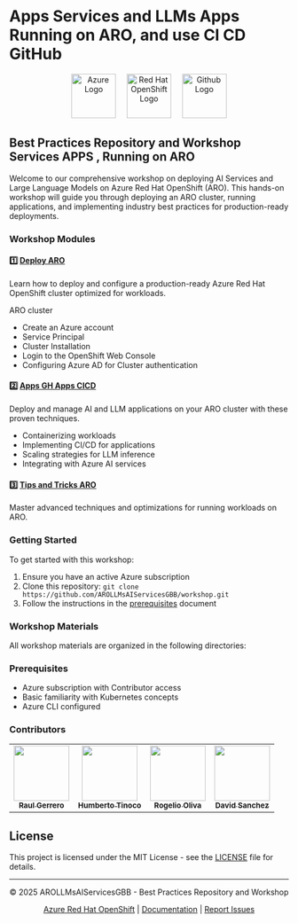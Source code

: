 # Apps Services and LLMs Apps Running on ARO, and use CI CD GitHub

<div align="center">
  <img src="https://avatars.githubusercontent.com/u/6844498?s=200&v=4" height="80" alt="Azure Logo">
  &nbsp;&nbsp;&nbsp;
  <img src="https://avatars.githubusercontent.com/u/792337?s=200&v=4" height="80" alt="Red Hat OpenShift Logo">
  &nbsp;&nbsp;&nbsp; 
  <img src="https://logodix.com/logo/64432.png" height="80" alt="Github Logo">
</div>

## Best Practices Repository and Workshop Services APPS , Running on ARO

Welcome to our comprehensive workshop on deploying AI Services and Large Language Models on Azure Red Hat OpenShift (ARO). This hands-on workshop will guide you through deploying an ARO cluster, running applications, and implementing industry best practices for production-ready deployments.

### Workshop Modules

#### 1️⃣ [Deploy ARO](Deploy%20ARO/README.md)

Learn how to deploy and configure a production-ready Azure Red Hat OpenShift cluster optimized for workloads.

ARO cluster 

- Create an Azure account
- Service Principal
- Cluster Installation
- Login to the OpenShift Web Console
- Configuring Azure AD for Cluster authentication


#### 2️⃣ [Apps  GH Apps CICD](GH%20Apps%20CICD/README.md)

Deploy and manage AI and LLM applications on your ARO cluster with these proven techniques.

- Containerizing workloads
- Implementing CI/CD for applications
- Scaling strategies for LLM inference
- Integrating with Azure AI services

#### 3️⃣ [Tips and Tricks ARO](Tips%20And%20Trick/README.md)

Master advanced techniques and optimizations for running workloads on ARO.


### Getting Started

To get started with this workshop:

1. Ensure you have an active Azure subscription
2. Clone this repository: `git clone https://github.com/AROLLMsAIServicesGBB/workshop.git`
3. Follow the instructions in the [prerequisites](Requerimientos.md) document

### Workshop Materials

All workshop materials are organized in the following directories:


### Prerequisites

- Azure subscription with Contributor access
- Basic familiarity with Kubernetes concepts
- Azure CLI configured

### Contributors

<table>
  <tr>
    <td align="center"><a href="https://github.com/jrwarriorgit"><img src="https://avatars.githubusercontent.com/u/12968898?v=4" width="100px;" alt=""/><br /><sub><b>Raul Gerrero</b></sub></a></td>
    <td align="center"><a href="https://github.com/tinocoh"><img src="https://avatars.githubusercontent.com/u/53500878?v=4" width="100px;" alt=""/><br /><sub><b>Humberto Tinoco</b></sub></a></td>
    <td align="center"><a href="https://github.com/RogerMicrosoftCode"><img src="https://avatars.githubusercontent.com/u/79107288?v=4" width="100px;" alt=""/><br /><sub><b>Rogelio Oliva</b></sub></a></td>
    <td align="center"><a href="https://github.com/dsanchezcr"><img src="https://avatars.githubusercontent.com/u/10506023?v=4" width="100px;" alt=""/><br /><sub><b>David Sanchez</b></sub></a></td>
  </tr>
</table>

## License

This project is licensed under the MIT License - see the [LICENSE](LICENSE) file for details.

---

<div align="center">
  <p>© 2025 AROLLMsAIServicesGBB - Best Practices Repository and Workshop</p>
  <p>
    <a href="https://azure.microsoft.com/en-us/services/openshift/">Azure Red Hat OpenShift</a> |
    <a href="https://learn.microsoft.com/en-us/azure/openshift/">Documentation</a> |
    <a href="https://github.com/AROLLMsAIServicesGBB/issues.md">Report Issues</a>
  </p>
</div>
